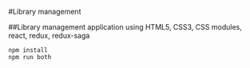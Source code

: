 #Library management

##Library management application using HTML5, CSS3, CSS modules, react, redux, redux-saga

```
npm install
npm run both

```
